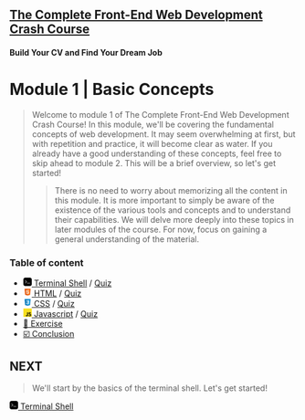 ## [The Complete Front-End Web Development Crash Course](../README.md)
#### Build Your CV and Find Your Dream Job
# Module 1 | Basic Concepts 

> Welcome to module 1 of The Complete Front-End Web Development Crash Course! In this module, we'll be covering the fundamental concepts of web development.
> It may seem overwhelming at first, but with repetition and practice, it will become clear as water.
> If you already have a good understanding of these concepts, feel free to skip ahead to module 2.
> This will be a brief overview, so let's get started!
> > There is no need to worry about memorizing all the content in this module. It is more important to simply be aware of the existence of the various tools and concepts and to understand their capabilities. We will delve more deeply into these topics in later modules of the course. For now, focus on gaining a general understanding of the material.

### Table of content

- [<img src="../imgs/terminal-icon.jpeg" width="15"/> Terminal Shell](./terminal.md) / [Quiz](./terminal_quiz.md)
- [<img src="../imgs/html5-icon.jpeg" width="15"/> HTML](html.md) / [Quiz](./html_quiz.md)
- [<img src="../imgs/css3-icon.jpeg" width="15"/> CSS](./css.md) / [Quiz](./css_quiz.md)
- [<img src="../imgs/javascript-logo.png" width="15"/> Javascript](./javascript.md) / [Quiz](./javascript_quiz.md)
- [📝 Exercise](./exercise.md)
- [☑️ Conclusion](./conclusion.md)

## NEXT
> We'll start by the basics of the terminal shell. Let's get started! 

[<img src="../imgs/terminal-icon.jpeg" width="15"/> Terminal Shell](./terminal.md)